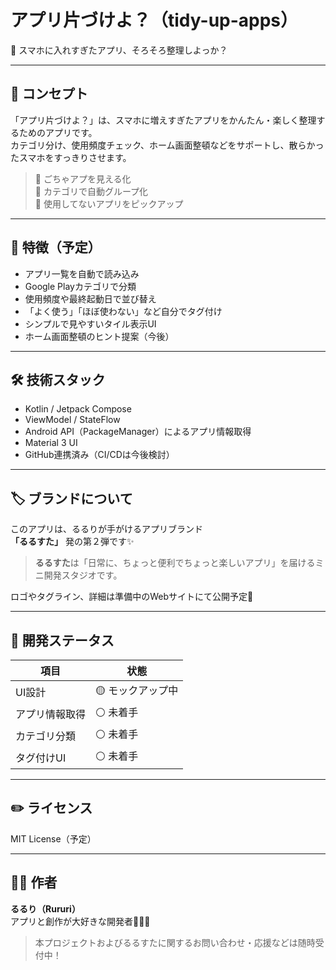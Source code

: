 # アプリ片づけよ？（tidy-up-apps）

📱 スマホに入れすぎたアプリ、そろそろ整理しよっか？

---

## 🧹 コンセプト

「アプリ片づけよ？」は、スマホに増えすぎたアプリをかんたん・楽しく整理するためのアプリです。  
カテゴリ分け、使用頻度チェック、ホーム画面整頓などをサポートし、散らかったスマホをすっきりさせます。

> 🔸 ごちゃアプを見える化  
> 🔸 カテゴリで自動グループ化  
> 🔸 使用してないアプリをピックアップ

---

## 🌟 特徴（予定）

- アプリ一覧を自動で読み込み
- Google Playカテゴリで分類
- 使用頻度や最終起動日で並び替え
- 「よく使う」「ほぼ使わない」など自分でタグ付け
- シンプルで見やすいタイル表示UI
- ホーム画面整頓のヒント提案（今後）

---

## 🛠️ 技術スタック

- Kotlin / Jetpack Compose
- ViewModel / StateFlow
- Android API（PackageManager）によるアプリ情報取得
- Material 3 UI
- GitHub連携済み（CI/CDは今後検討）

---

## 🏷️ ブランドについて

このアプリは、るるりが手がけるアプリブランド  
**「るるすた」** 発の第２弾です✨

> **るるすた**は「日常に、ちょっと便利でちょっと楽しいアプリ」を届けるミニ開発スタジオです。

ロゴやタグライン、詳細は準備中のWebサイトにて公開予定📡

---

## 🔖 開発ステータス

| 項目 | 状態 |
|------|------|
| UI設計 | 🟡 モックアップ中 |
| アプリ情報取得 | ⚪ 未着手 |
| カテゴリ分類 | ⚪ 未着手 |
| タグ付けUI | ⚪ 未着手 |

---

## ✏️ ライセンス
MIT License（予定）

---

## 🙋‍♀️ 作者
**るるり（Rururi）**  
アプリと創作が大好きな開発者📱🧠🎨  
> 本プロジェクトおよびるるすたに関するお問い合わせ・応援などは随時受付中！
